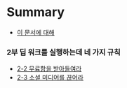# Summary

* [이 문서에 대해](README.md)

### 2부 딥 워크를 실행하는데 네 가지 규칙

* [2-2 무료함을 받아들여라](chapter2-2/README.md)
* [2-3 소셜 미디어를 끊어라](chapter2-3/README.md)
